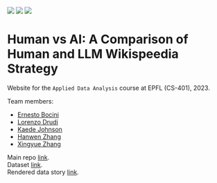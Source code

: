 ![](https://img.shields.io/badge/CSS3-1572B6?style=for-the-badge&logo=css3&logoColor=white)
![](https://img.shields.io/badge/HTML5-E34F26?style=for-the-badge&logo=html5&logoColor=white)
![](https://img.shields.io/badge/Plotly-239120?style=for-the-badge&logo=plotly&logoColor=white)

# Human vs AI: A Comparison of Human and LLM Wikispeedia Strategy

Website for the `Applied Data Analysis` course at EPFL (CS-401), 2023.

Team members:
- [Ernesto Bocini](https://github.com/ernestoBocini)
- [Lorenzo Drudi](https://github.com/drudilorenzo)
- [Kaede Johnson](https://github.com/kaedejohnson)
- [Hanwen Zhang](https://github.com/Katie-zhang)
- [Xingyue Zhang](https://github.com/bREAKtHEdOLL)

Main repo [link](https://github.com/epfl-ada/ada-2023-project-klech). \
Dataset [link](https://snap.stanford.edu/data/wikispeedia.html). \
Rendered data story [link](https://drudilorenzo.github.io/ada-klech-data-story/).
